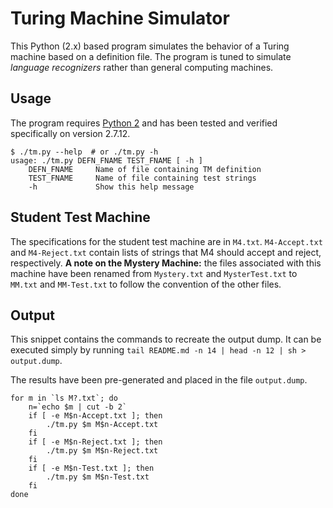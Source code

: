 Turing Machine Simulator
========================

This Python (2.x) based program simulates the behavior of
a Turing machine based on a definition file. The program
is tuned to simulate *language recognizers* rather than
general computing machines.

Usage
-----

The program requires [Python 2](https://python.org) and
has been tested and verified specifically on version
2.7.12.

```
$ ./tm.py --help  # or ./tm.py -h
usage: ./tm.py DEFN_FNAME TEST_FNAME [ -h ]
    DEFN_FNAME     Name of file containing TM definition
    TEST_FNAME     Name of file containing test strings
    -h             Show this help message
```

Student Test Machine
--------------------

The specifications for the student test machine are in
`M4.txt`. `M4-Accept.txt` and `M4-Reject.txt` contain
lists of strings that M4 should accept and reject,
respectively. **A note on the Mystery Machine:** the
files associated with this machine have been renamed
from `Mystery.txt` and `MysterTest.txt` to `MM.txt` and
`MM-Test.txt` to follow the convention of the other
files.

Output
------

This snippet contains the commands to recreate the output
dump. It can be executed simply by running `tail
README.md -n 14 | head -n 12 | sh > output.dump`.

The results have been pre-generated and placed in the file
`output.dump`.

```
for m in `ls M?.txt`; do
    n=`echo $m | cut -b 2`
    if [ -e M$n-Accept.txt ]; then
        ./tm.py $m M$n-Accept.txt
    fi
    if [ -e M$n-Reject.txt ]; then
        ./tm.py $m M$n-Reject.txt
    fi
    if [ -e M$n-Test.txt ]; then
        ./tm.py $m M$n-Test.txt
    fi
done
```

